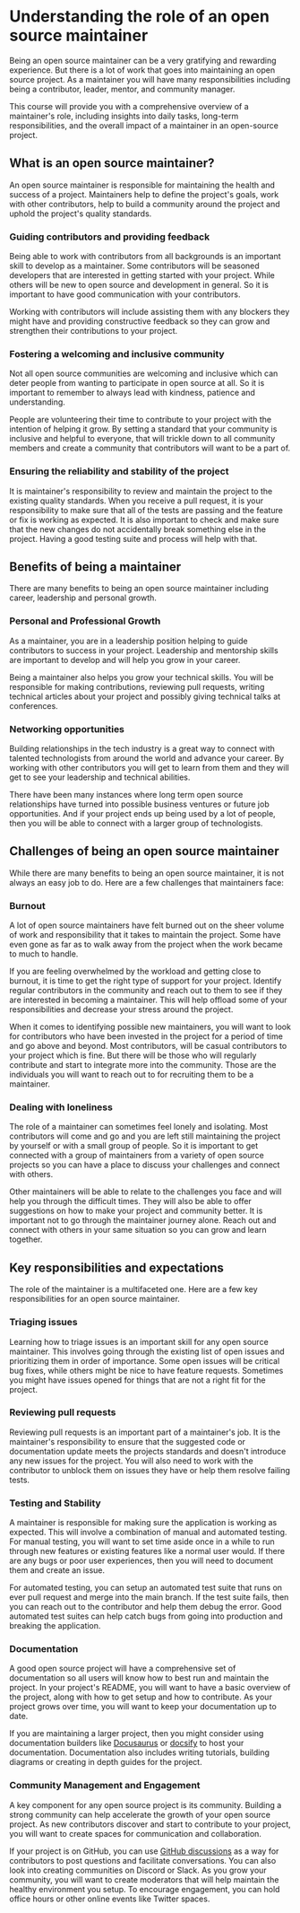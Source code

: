 # Understanding the role of an open source maintainer

Being an open source maintainer can be a very gratifying and rewarding experience. But there is a lot of work that goes into maintaining an open source project. As a maintainer you will have many responsibilities including being a contributor, leader, mentor, and community manager.

This course will provide you with a comprehensive overview of a maintainer's role, including insights into daily tasks, long-term responsibilities, and the overall impact of a maintainer in an open-source project.

## What is an open source maintainer?

An open source maintainer is responsible for maintaining the health and success of a project. Maintainers help to define the project's goals, work with other contributors, help to build a community around the project and uphold the project's quality standards.

### Guiding contributors and providing feedback

Being able to work with contributors from all backgrounds is an important skill to develop as a maintainer. Some contributors will be seasoned developers that are interested in getting started with your project. While others will be new to open source and development in general. So it is important to have good communication with your contributors.

Working with contributors will include assisting them with any blockers they might have and providing constructive feedback so they can grow and strengthen their contributions to your project.

### Fostering a welcoming and inclusive community

Not all open source communities are welcoming and inclusive which can deter people from wanting to participate in open source at all. So it is important to remember to always lead with kindness, patience and understanding.

People are volunteering their time to contribute to your project with the intention of helping it grow. By setting a standard that your community is inclusive and helpful to everyone, that will trickle down to all community members and create a community that contributors will want to be a part of.

### Ensuring the reliability and stability of the project

It is maintainer's responsibility to review and maintain the project to the existing quality standards. When you receive a pull request, it is your responsibility to make sure that all of the tests are passing and the feature or fix is working as expected. It is also important to check and make sure that the new changes do not accidentally break something else in the project. Having a good testing suite and process will help with that.

## Benefits of being a maintainer

There are many benefits to being an open source maintainer including career, leadership and personal growth.

### Personal and Professional Growth

As a maintainer, you are in a leadership position helping to guide contributors to success in your project. Leadership and mentorship skills are important to develop and will help you grow in your career.

Being a maintainer also helps you grow your technical skills. You will be responsible for making contributions, reviewing pull requests, writing technical articles about your project and possibly giving technical talks at conferences.

### Networking opportunities

Building relationships in the tech industry is a great way to connect with talented technologists from around the world and advance your career. By working with other contributors you will get to learn from them and they will get to see your leadership and technical abilities.

There have been many instances where long term open source relationships have turned into possible business ventures or future job opportunities. And if your project ends up being used by a lot of people, then you will be able to connect with a larger group of technologists.

## Challenges of being an open source maintainer

While there are many benefits to being an open source maintainer, it is not always an easy job to do. Here are a few challenges that maintainers face:

### Burnout

A lot of open source maintainers have felt burned out on the sheer volume of work and responsibility that it takes to maintain the project. Some have even gone as far as to walk away from the project when the work became to much to handle.

If you are feeling overwhelmed by the workload and getting close to burnout, it is time to get the right type of support for your project. Identify regular contributors in the community and reach out to them to see if they are interested in becoming a maintainer. This will help offload some of your responsibilities and decrease your stress around the project.

When it comes to identifying possible new maintainers, you will want to look for contributors who have been invested in the project for a period of time and go above and beyond. Most contributors, will be casual contributors to your project which is fine. But there will be those who will regularly contribute and start to integrate more into the community. Those are the individuals you will want to reach out to for recruiting them to be a maintainer.

### Dealing with loneliness

The role of a maintainer can sometimes feel lonely and isolating. Most contributors will come and go and you are left still maintaining the project by yourself or with a small group of people. So it is important to get connected with a group of maintainers from a variety of open source projects so you can have a place to discuss your challenges and connect with others.

Other maintainers will be able to relate to the challenges you face and will help you through the difficult times. They will also be able to offer suggestions on how to make your project and community better. It is important not to go through the maintainer journey alone. Reach out and connect with others in your same situation so you can grow and learn together.

## Key responsibilities and expectations

The role of the maintainer is a multifaceted one. Here are a few key responsibilities for an open source maintainer.

### Triaging issues

Learning how to triage issues is an important skill for any open source maintainer. This involves going through the existing list of open issues and prioritizing them in order of importance. Some open issues will be critical bug fixes, while others might be nice to have feature requests. Sometimes you might have issues opened for things that are not a right fit for the project.

### Reviewing pull requests

Reviewing pull requests is an important part of a maintainer's job. It is the maintainer's responsibility to ensure that the suggested code or documentation update meets the projects standards and doesn't introduce any new issues for the project. You will also need to work with the contributor to unblock them on issues they have or help them resolve failing tests.

### Testing and Stability

A maintainer is responsible for making sure the application is working as expected. This will involve a combination of manual and automated testing. For manual testing, you will want to set time aside once in a while to run through new features or existing features like a normal user would. If there are any bugs or poor user experiences, then you will need to document them and create an issue.

For automated testing, you can setup an automated test suite that runs on ever pull request and merge into the main branch. If the test suite fails, then you can reach out to the contributor and help them debug the error. Good automated test suites can help catch bugs from going into production and breaking the application.

### Documentation

A good open source project will have a comprehensive set of documentation so all users will know how to best run and maintain the project. In your project's README, you will want to have a basic overview of the project, along with how to get setup and how to contribute. As your project grows over time, you will want to keep your documentation up to date.

If you are maintaining a larger project, then you might consider using documentation builders like [Docusaurus](https://docusaurus.io/) or [docsify](https://docsify.js.org/#/) to host your documentation. Documentation also includes writing tutorials, building diagrams or creating in depth guides for the project.

### Community Management and Engagement

A key component for any open source project is its community. Building a strong community can help accelerate the growth of your open source project. As new contributors discover and start to contribute to your project, you will want to create spaces for communication and collaboration.

If your project is on GitHub, you can use [GitHub discussions](https://docs.github.com/en/discussions) as a way for contributors to post questions and facilitate conversations. You can also look into creating communities on Discord or Slack. As you grow your community, you will want to create moderators that will help maintain the healthy environment you setup. To encourage engagement, you can hold office hours or other online events like Twitter spaces.
